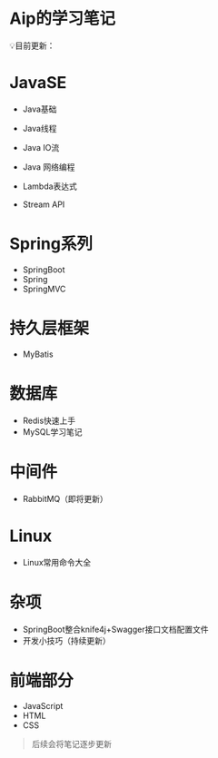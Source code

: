 # Aip的学习笔记

:bulb:目前更新：

# JavaSE

- Java基础

- Java线程
- Java IO流
- Java 网络编程
- Lambda表达式
- Stream API



# Spring系列

- SpringBoot
- Spring
- SpringMVC





# 持久层框架

- MyBatis



# 数据库

- Redis快速上手
- MySQL学习笔记



# 中间件

- RabbitMQ（即将更新）



# Linux

- Linux常用命令大全



# 杂项

- SpringBoot整合knife4j+Swagger接口文档配置文件
- 开发小技巧（持续更新）



# 前端部分

- JavaScript
- HTML
- CSS



> 后续会将笔记逐步更新

